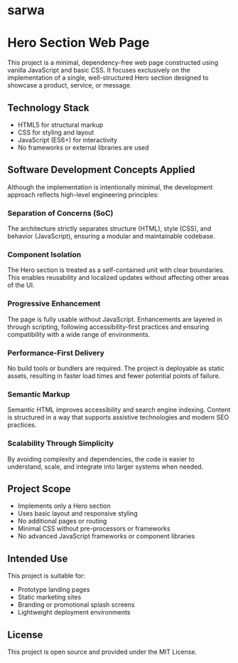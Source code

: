 # sarwa
# Hero Section Web Page

This project is a minimal, dependency-free web page constructed using vanilla JavaScript and basic CSS. It focuses exclusively on the implementation of a single, well-structured Hero section designed to showcase a product, service, or message.

## Technology Stack

- HTML5 for structural markup
- CSS for styling and layout
- JavaScript (ES6+) for interactivity
- No frameworks or external libraries are used

## Software Development Concepts Applied

Although the implementation is intentionally minimal, the development approach reflects high-level engineering principles:

### Separation of Concerns (SoC)

The architecture strictly separates structure (HTML), style (CSS), and behavior (JavaScript), ensuring a modular and maintainable codebase.

### Component Isolation

The Hero section is treated as a self-contained unit with clear boundaries. This enables reusability and localized updates without affecting other areas of the UI.

### Progressive Enhancement

The page is fully usable without JavaScript. Enhancements are layered in through scripting, following accessibility-first practices and ensuring compatibility with a wide range of environments.

### Performance-First Delivery

No build tools or bundlers are required. The project is deployable as static assets, resulting in faster load times and fewer potential points of failure.

### Semantic Markup

Semantic HTML improves accessibility and search engine indexing. Content is structured in a way that supports assistive technologies and modern SEO practices.

### Scalability Through Simplicity

By avoiding complexity and dependencies, the code is easier to understand, scale, and integrate into larger systems when needed.

## Project Scope

- Implements only a Hero section
- Uses basic layout and responsive styling
- No additional pages or routing
- Minimal CSS without pre-processors or frameworks
- No advanced JavaScript frameworks or component libraries

## Intended Use

This project is suitable for:

- Prototype landing pages
- Static marketing sites
- Branding or promotional splash screens
- Lightweight deployment environments

## License

This project is open source and provided under the MIT License.
